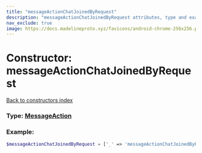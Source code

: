 ```yaml
---
title: "messageActionChatJoinedByRequest"
description: "messageActionChatJoinedByRequest attributes, type and example"
nav_exclude: true
image: https://docs.madelineproto.xyz/favicons/android-chrome-256x256.png
---
```

# Constructor: messageActionChatJoinedByRequest  
[Back to constructors index](index.md)






### Type: [MessageAction](../types/MessageAction.md)


### Example:

```php
$messageActionChatJoinedByRequest = ['_' => 'messageActionChatJoinedByRequest'];
```  
